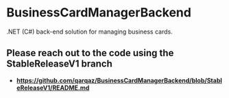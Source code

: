 # BusinessCardManagerBackend
.NET (C#) back-end solution for managing business cards.

## Please reach out to the code using the StableReleaseV1 branch 

- **https://github.com/qarqaz/BusinessCardManagerBackend/blob/StableReleaseV1/README.md**
